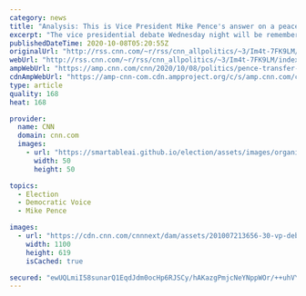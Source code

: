 ```yaml
---
category: news
title: "Analysis: This is Vice President Mike Pence's answer on a peaceful transfer of power. Read it carefully."
excerpt: "The vice presidential debate Wednesday night will be remembered more for how the candidates evaded questions than how they answered them.\n    \n"
publishedDateTime: 2020-10-08T05:20:55Z
originalUrl: "http://rss.cnn.com/~r/rss/cnn_allpolitics/~3/Im4t-7FK9LM/index.html"
webUrl: "http://rss.cnn.com/~r/rss/cnn_allpolitics/~3/Im4t-7FK9LM/index.html"
ampWebUrl: "https://amp.cnn.com/cnn/2020/10/08/politics/pence-transfer-of-power/index.html"
cdnAmpWebUrl: "https://amp-cnn-com.cdn.ampproject.org/c/s/amp.cnn.com/cnn/2020/10/08/politics/pence-transfer-of-power/index.html"
type: article
quality: 168
heat: 168

provider:
  name: CNN
  domain: cnn.com
  images:
    - url: "https://smartableai.github.io/election/assets/images/organizations/cnn.com-50x50.jpg"
      width: 50
      height: 50

topics:
  - Election
  - Democratic Voice
  - Mike Pence

images:
  - url: "https://cdn.cnn.com/cnnnext/dam/assets/201007213656-30-vp-debate-2020-super-tease.jpg"
    width: 1100
    height: 619
    isCached: true

secured: "ewUQLmiI58sunarQ1EqdJdm0ocHp6RJSCy/hAKazgPmjcNeYNppWOr/++uhVYU1SU6MNIFeiO7/SfHnONPRuE/3JD+84uXXj6F0kRuOT+YIntLUDOwtGWHcPT8jf8N6eKmgshrbo7iXaCro8WSZres5KDDkfyHgVuLgurtEOwfXsfMUvZbJsgy6yLWYzr/e7xg8pazgbLOOYx/f6C1GphKBh/7d2Ng7xgKRAuA00huyNyKJum8zellxZkQ/OVZdMsVEyTsv0doIdW7mDVNh6xuG3xZ7P0SyRS9RWi5Sd5oWoE11XHJX9bDNv/6rl86WfOtqOppctCm8OPzs5Kt8scsMjN7Rs2dpfGJsbhfkAuok=;s7VzKicXKmvqXkBK/h/jhA=="
---
```


